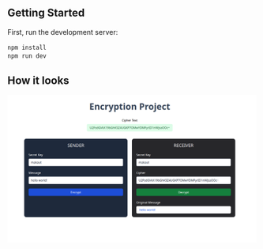 ## Getting Started

First, run the development server:

```bash
npm install
npm run dev
```

## How it looks
![Screenshot](./screenshot.png)